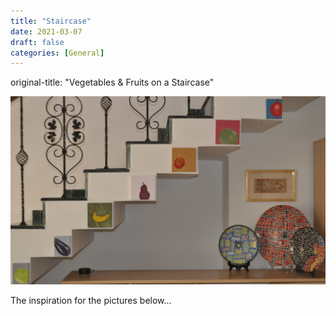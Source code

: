 ```yaml
---
title: "Staircase"
date: 2021-03-07
draft: false
categories: [General]
---
```


original-title: "Vegetables & Fruits on a Staircase"

![](staircase.jpg)

The inspiration for the pictures below...